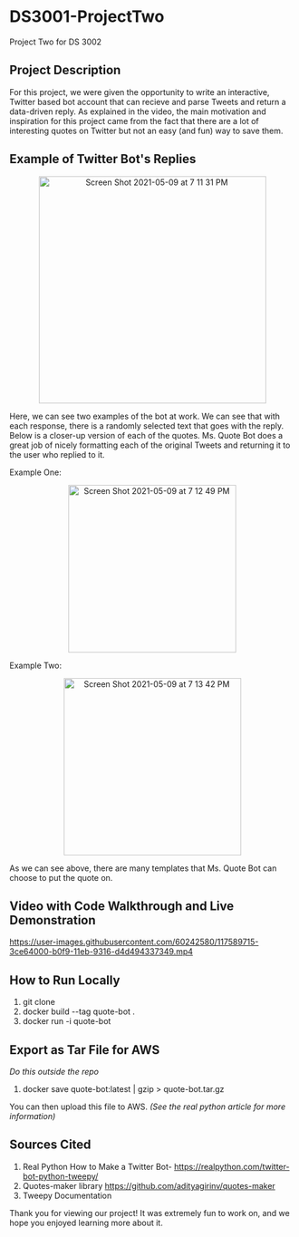 # DS3001-ProjectTwo
Project Two for DS 3002 


## Project Description
For this project, we were given the opportunity to write an interactive, Twitter based bot account that can recieve and parse Tweets and return a data-driven reply. As explained in the video, the main motivation and inspiration for this project came from the fact that there are a lot of interesting quotes on Twitter but not an easy (and fun) way to save them.

## Example of Twitter Bot's Replies

<p align = "center">
  <img width="401" alt="Screen Shot 2021-05-09 at 7 11 31 PM" src="https://user-images.githubusercontent.com/60242580/117589882-6eabd680-b0fa-11eb-951b-560dfccf0611.png">
</p>

Here, we can see two examples of the bot at work. We can see that with each response, there is a randomly selected text that goes with the reply. Below is a closer-up version of each of the quotes. Ms. Quote Bot does a great job of nicely formatting each of the original Tweets and returning it to the user who replied to it.

Example One:

<p align="center">
  <img width="296" alt="Screen Shot 2021-05-09 at 7 12 49 PM" src="https://user-images.githubusercontent.com/60242580/117589905-9dc24800-b0fa-11eb-8589-3fb77c0c113b.png">
</p>


Example Two: 

<p align="center">
  <img width="313" alt="Screen Shot 2021-05-09 at 7 13 42 PM" src="https://user-images.githubusercontent.com/60242580/117589917-bc284380-b0fa-11eb-8212-d6aef5fb97eb.png">
</p>


As we can see above, there are many templates that Ms. Quote Bot can choose to put the quote on.  

## Video with Code Walkthrough and Live Demonstration 
https://user-images.githubusercontent.com/60242580/117589715-3ce64000-b0f9-11eb-9316-d4d494337349.mp4

## How to Run Locally
1. git clone 
2. docker build --tag quote-bot .
3. docker run -i quote-bot

## Export as Tar File for AWS
*Do this outside the repo*
1. docker save quote-bot:latest | gzip > quote-bot.tar.gz

You can then upload this file to AWS. *(See the real python article for more information)* 

## Sources Cited
1. Real Python How to Make a Twitter Bot- https://realpython.com/twitter-bot-python-tweepy/
2. Quotes-maker library https://github.com/adityagirinv/quotes-maker
3. Tweepy Documentation

Thank you for viewing our project! It was extremely fun to work on, and we hope you enjoyed learning more about it.
